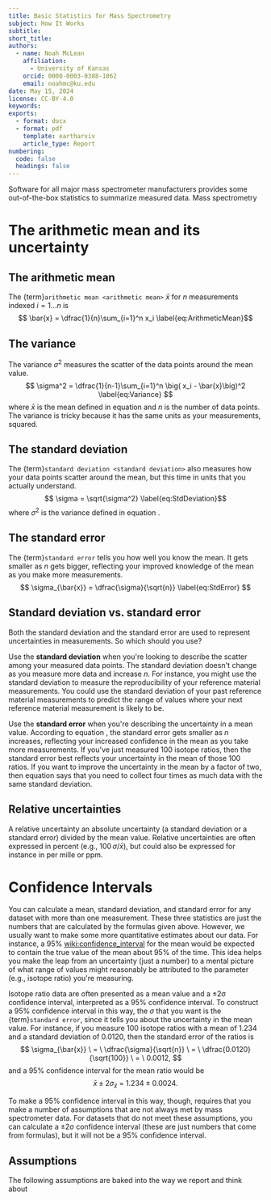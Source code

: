 ```yaml
---
title: Basic Statistics for Mass Spectrometry
subject: How It Works
subtitle: 
short_title: 
authors:
  - name: Noah McLean
    affiliation:
      - University of Kansas
    orcid: 0000-0003-0388-1862
    email: noahmc@ku.edu
date: May 15, 2024
license: CC-BY-4.0
keywords: 
exports:
  - format: docx
  - format: pdf
    template: eartharxiv
    article_type: Report
numbering:
  code: false
  headings: false
---
```


Software for all major mass spectrometer manufacturers provides some out-of-the-box statistics to summarize measured data.  Mass spectrometry 

# The arithmetic mean and its uncertainty

## The arithmetic mean
The {term}`arithmetic mean <arithmetic mean>` $\bar{x}$ for $n$ measurements indexed $i = 1\ldots n$ is
$$ \bar{x} = \dfrac{1}{n}\sum_{i=1}^n x_i \label{eq:ArithmeticMean}$$

## The variance
The variance $\sigma^2$ measures the scatter of the data points around the mean value.
$$ \sigma^2 = \dfrac{1}{n-1}\sum_{i=1}^n \big( x_i - \bar{x}\big)^2 \label{eq:Variance} $$
where $\bar{x}$ is the mean defined in equation [](#eq:ArithmeticMean) and $n$ is the number of data points. The variance is tricky because it has the same units as your measurements, squared.

## The standard deviation
The {term}`standard deviation <standard deviation>` also measures how your data points scatter around the mean, but this time in units that you actually understand.
$$ \sigma = \sqrt{\sigma^2} \label{eq:StdDeviation}$$ 
where $\sigma^2$ is the variance defined in equation [](#eq:Variance). 

## The standard error
The {term}`standard error` tells you how well you know the mean.  It gets smaller as $n$ gets bigger, reflecting your improved knowledge of the mean as you make more measurements.
$$ \sigma_{\bar{x}} = \dfrac{\sigma}{\sqrt{n}} \label{eq:StdError} $$

## Standard deviation vs. standard error
Both the standard deviation and the standard error are used to represent uncertainties in measurements.  So which should you use?  

Use the **standard deviation** when you're looking to describe the scatter among your measured data points.  The standard deviation doesn't change as you measure more data and increase $n$.  For instance, you might use the standard deviation to measure the reproducibility of your reference material measurements.  You could use the standard deviation of your past reference material measurements to predict the range of values where your next reference material measurement is likely to be.

Use the **standard error** when you're describing the uncertainty in a mean value.  According to equation [](#eq:StdError), the standard error gets smaller as $n$ increases, reflecting your increased confidence in the mean as you take more measurements.  If you've just measured 100 isotope ratios, then the standard error best reflects your uncertainty in the mean of those 100 ratios.  If you want to improve the uncertainty in the mean by a factor of two, then equation [](#eq:StdError) says that you need to collect four times as much data with the same standard deviation.  

## Relative uncertainties
A relative uncertainty an absolute uncertainty (a standard deviation or a standard error) divided by the mean value.  Relative uncertainties are often expressed in percent (e.g., $100\,\sigma/\bar{x}$), but could also be expressed for instance in per mille or ppm.

# Confidence Intervals

You can calculate a mean, standard deviation, and standard error for any dataset with more than one measurement.  These three statistics are just the numbers that are calculated by the formulas given above.  However, we usually want to make some more quantitative estimates about our data.  For instance, a 95% <wiki:confidence_interval> for the mean would be expected to contain the true value of the mean about 95% of the time.  This idea helps you make the leap from an uncertainty (just a number) to a mental picture of what range of values might reasonably be attributed to the parameter (e.g., isotope ratio) you're measuring.

Isotope ratio data are often presented as a mean value and a ±2σ confidence interval, interpreted as a 95% confidence interval.  To construct a 95% confidence interval in this way, the $\sigma$ that you want is the {term}`standard error`, since it tells you about the uncertainty in the mean value.  For instance, if you measure 100 isotope ratios with a mean of 1.234 and a standard deviation of 0.0120, then the standard error of the ratios is 
$$ \sigma_{\bar{x}} \  = \  \dfrac{\sigma}{\sqrt{n}} \  = \  \dfrac{0.0120}{\sqrt{100}} \  = \  0.0012, $$ 
and a 95% confidence interval for the mean ratio would be 
$$ \bar{x} \pm 2\sigma_{\bar{x}} \  = \  1.234 \pm 0.0024. $$

To make a 95\% confidence interval in this way, though, requires that you make a number of assumptions that are not always met by mass spectrometer data.  For datasets that do not meet these assumptions, you can calculate a ±2σ confidence interval (these are just numbers that come from formulas), but it will not be a 95\% confidence interval.

## Assumptions

The following assumptions are baked into the way we report and think about 

